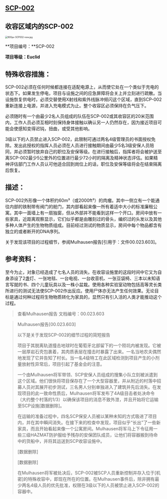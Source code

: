 ## [SCP-002](https://scp-wiki-cn.wikidot.com/scp-002)

## 收容区域内的SCP-002

<img src="http://scp-wiki.wdfiles.com/local--files/scp-002/800px-SCP002-new.jpg" alt="800px-SCP002-new.jpg" style="zoom:50%;" />

**项目编号：**SCP-002

**项目等级：**Euclid****

## 特殊收容措施：

SCP-002必须在任何时候都连接在适配电源上，从而使它处在一个类似于充电的状态下。如果发生停电，项目与设施之间的应急屏障将会关上并立刻进行疏散。当设施恢复供电时，必须交替使用X射线和紫外线脉冲频闪这个区域，直到SCP-002重新连接上电源，并进入充电模式为止。整个收容区必须保持在负气压下。

必须随时有一个由最少2名人员组成的队伍在SCP-002或其收容区的20米范围内，工作人员必须互相时刻保持身体接触以确认另一人仍然存在，因为接近项目可能会使感知变得迟钝，扭曲，或受其他影响。

3级以下的人员禁止进入SCP-002，此限制可通过两名4级管理员的书面授权免除。发出此授权的指挥人员必须在人员进行接触期间由最少5名3级安保人员陪同，并必须暂时放弃自己的职位及安保等级。在进行接触后，指挥者将会被护送至离SCP-002最少5公里外的位置进行最少72小时的隔离及精神状态评估。如果精神评估部门工作人员认可他适合回到岗位上的话，职位及安保等级将会在结束隔离后恢复。

## 描述：

SCP-002外形像一个体积约60m³（或2000ft³）的肉瘤。其中一侧立有一个能通往内部的铁制带有阀门的舱门，其内部看起来像一所有着适中大小的标准廉租公寓。其中一面墙上有一扇独窗，但从外部并不能看到这样一个开口。房间中放有一些家具，近距离观察显示，它们似乎都是由雕刻过的骨头，编织过的头发以及其他多种人体产生的生物物质组成。目前经过测试的物质显示，房间中每个物品都含有独立的或者断开的DNA序列。

关于发现该项目的过程细节，参阅Mulhausen报告[引用于：文件00.023.603]。

## 参考资料：

至今为止，对象已经造成了七名人员的消失。在收容设施里的这段时间中它又为自身添设了2盏灯、一张地毯、一台电视、一台收音机、一张豆袋椅、三本以未知语言写就的书、四个儿童玩具以及一株小盆栽。使用各种实验室动物包括高等灵长类所进行的测试无法使SCP-002作出反应。使用尸体亦无法产生任何效果。无论目标是通过何种过程将生物物质转化为家具的，显然只有引入活的人类才能推动这个过程。

> 查看Mulhausen报告 文档编号：00.023.603

> Mulhausen报告[00.023.603]
>
> 以下是关于发现SCP-002的细节过程的简短报告
>
> 项目于其脱离轨道撞击地球时在葡萄牙北部留下的一个陨坑内被发现。它被一层厚岩石壳包裹着，其肉质表层在撞击时暴露了出来。一名当地农夫偶然地发现了它并告知了村长。当一名4级特工在此区域检测到项目产生的小剂量放射性异常后，项目引起了基金会的注意。
>
> 一个由Mulhausen将军带领、SCP安保人员组成的搜集小队立刻被派遣到这个区域。他们很快将项目保存在了一个大型容器里，并从附近的村落中招募人员对其展开初步测试，三名男人分别单独进入了建筑并先后消失。在发现项目的此一致命性质后，Mulhausen将军发布了4A级目击者处决命令（大约整个村落的1/3）以确保该项目的消息不致外泄，并且开始将它运输至SCP设施[数据删除]。
>
> 在运输的准备过程中，四名SCP保安人员被以某种未知的方式吸进了项目内，并在其中瞬间消失。在接下来的检查中发现，项目似乎“长出”了一些新家具，而且开始看起来像一个公寓房间。Mulhausen将军马上下令征用一些三级HAZMAT防护服给予残存的安保团队成员，让他们将容器搬到待命中的货船中，并将其运送到SCP收容设施中。
>
> [数据删除]
>
> [数据删除]
>
> 在Mulhausen将军被处决后，SCP-002被SCP人员重新控制并存入位于[机密]的特殊收容中，即现在所在的位置。在Mulhausen事件后，除非拥有最少两名4级人员的优先批准，权限在3级以下的人员被禁止进入SCP-002的容器中。